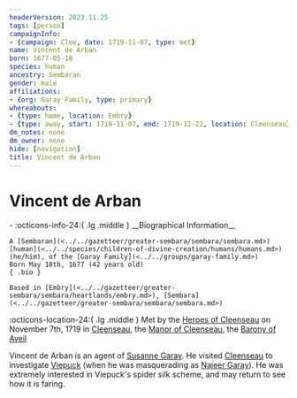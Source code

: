```yaml
---
headerVersion: 2023.11.25
tags: [person]
campaignInfo:
- {campaign: Clee, date: 1719-11-07, type: met}
name: Vincent de Arban
born: 1677-05-18
species: human
ancestry: Sembaran
gender: male
affiliations:
- {org: Garay Family, type: primary}
whereabouts:
- {type: home, location: Embry}
- {type: away, start: 1719-11-07, end: 1719-11-22, location: Cleenseau}
dm_notes: none
dm_owner: none
hide: [navigation]
title: Vincent de Arban
---
```

# Vincent de Arban
<div class="grid cards ext-narrow-margin ext-one-column" markdown>
- :octicons-info-24:{ .lg .middle } __Biographical Information__

    A [Sembaran](<../../gazetteer/greater-sembara/sembara/sembara.md>) [human](<../../species/children-of-divine-creation/humans/humans.md>) (he/him), of the [Garay Family](<../../groups/garay-family.md>)  
    Born May 18th, 1677 (42 years old)  
    { .bio }

    Based in [Embry](<../../gazetteer/greater-sembara/sembara/heartlands/embry.md>), [Sembara](<../../gazetteer/greater-sembara/sembara/sembara.md>)
</div>



:octicons-location-24:{ .lg .middle } Met by the [Heroes of Cleenseau](<../pcs/cleenseau/heroes-of-cleenseau.md>) on November 7th, 1719 in [Cleenseau](<../../gazetteer/greater-sembara/sembara/barony-of-aveil/cleenseau-region/cleenseau/cleenseau.md>), the [Manor of Cleenseau](<../../gazetteer/greater-sembara/sembara/barony-of-aveil/cleenseau-region/manor-of-cleenseau.md>), the [Barony of Aveil](<../../gazetteer/greater-sembara/sembara/barony-of-aveil/barony-of-aveil.md>)  


Vincent de Arban is an agent of [Susanne Garay](<./susanne-garay.md>). He visited [Cleenseau](<../../gazetteer/greater-sembara/sembara/barony-of-aveil/cleenseau-region/cleenseau/cleenseau.md>) to investigate [Viepuck](<../pcs/cleenseau/viepuck.md>) (when he was masquerading as [Najeer Garay](<../pcs/cleenseau/viepuck.md>)).  He was extremely interested in Viepuck's spider silk scheme, and may return to see how it is faring. 